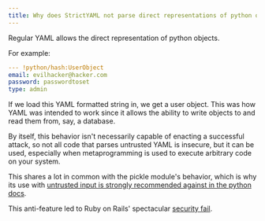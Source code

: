 ```yaml
---
title: Why does StrictYAML not parse direct representations of python objects?
---
```


Regular YAML allows the direct representation of python objects.

For example:

```yaml
--- !python/hash:UserObject
email: evilhacker@hacker.com
password: passwordtoset
type: admin
```

If we load this YAML formatted string in, we get a user object. This was
how YAML was intended to work since it allows the ability to write objects
to and read them from, say, a database.

By itself, this behavior isn't necessarily capable of enacting a successful
attack, so not all code that parses untrusted YAML is insecure,
but it can be used, especially when metaprogramming is used to execute
arbitrary code on your system.

This shares a lot in common with the pickle module's behavior, which is why
its use with [untrusted input is strongly recommended against in the python
docs](https://docs.python.org/3/library/pickle.html).

This anti-feature led to Ruby on Rails' spectacular [security fail](https://codeclimate.com/blog/rails-remote-code-execution-vulnerability-explained/).
